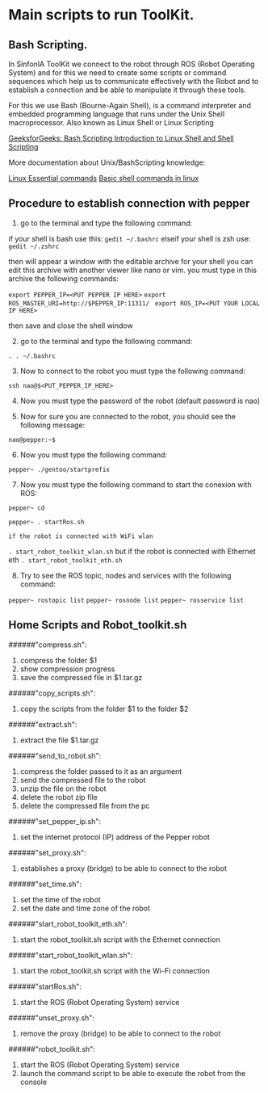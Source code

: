 Main scripts to run ToolKit.
=======

## Bash Scripting. 

In SinfonIA ToolKit we connect to the robot through ROS (Robot Operating System) and for this we need to create some scripts or command sequences which help us to communicate effectively with the Robot and to establish a connection and be able to manipulate it through these tools.

For this we use Bash (Bourne-Again Shell), is a command interpreter and embedded programming language that runs under the Unix Shell macroprocessor. Also known as Linux Shell or Linux Scripting

[GeeksforGeeks: Bash Scripting Introduction to Linux Shell and Shell Scripting](https://www.geeksforgeeks.org/introduction-linux-shell-shell-scripting/)

More documentation about Unix/BashScripting knowledge:

[Linux Essential commands](https://www.geeksforgeeks.org/linux-commands/)
[Basic shell commands in linux](https://www.geeksforgeeks.org/basic-shell-commands-in-linux/)

## Procedure to establish connection with pepper

1. go to the terminal and type the following command:

if your shell is bash use this:
```gedit ~/.bashrc```
elseif your shell is zsh use:
```gedit ~/.zshrc```

then will appear a window with the editable archive for your shell
you can edit this archive with another viewer like nano or vim.
you must type in this archive the following commands:

``` export PEPPER_IP=<PUT PEPPER IP HERE> ```
``` export ROS_MASTER_URI=http://$PEPPER_IP:11311/ ```
``` export ROS_IP=<PUT YOUR LOCAL IP HERE>```

then save and close the shell window

2. go to the terminal and type the following command:

```. . ~/.bashrc```

3. Now to connect to the robot you must type the following command:

```ssh nao@$<PUT_PEPPER_IP_HERE>```

4. Now you must type the password of the robot (default password is nao)

5. Now for sure you are connected to the robot, you should see the following message:

```nao@pepper:~$   ```

6. Now you must type the following command:

```pepper~ ./gentoo/startprefix```

7. Now you must type the following command to start the conexion with ROS:

```pepper~ cd``` 

```pepper~ . startRos.sh```

    if the robot is connected with WiFi wlan
```. start_robot_toolkit_wlan.sh``` 
    but if the robot is connected with Ethernet eth
```. start_robot_toolkit_eth.sh```

8. Try to see the ROS topic, nodes and services with the following command:

```pepper~ rostopic list```
```pepper~ rosnode list```
```pepper~ rosservice list```

## Home Scripts and Robot_toolkit.sh

######"compress.sh":
1. compress the folder $1
2. show compression progress
3. save the compressed file in $1.tar.gz

######"copy_scripts.sh":
1. copy the scripts from the folder $1 to the folder $2
   
######"extract.sh":
1. extract the file $1.tar.gz

######"send_to_robot.sh":
1. compress the folder passed to it as an argument
2. send the compressed file to the robot
3. unzip the file on the robot
4. delete the robot zip file
5. delete the compressed file from the pc
   
######"set_pepper_ip.sh":
1. set the internet protocol (IP) address of the Pepper robot

######"set_proxy.sh":
1. establishes a proxy (bridge) to be able to connect to the robot

######"set_time.sh":
1. set the time of the robot
2. set the date and time zone of the robot

######"start_robot_toolkit_eth.sh":
1. start the robot_toolkit.sh script with the Ethernet connection

######"start_robot_toolkit_wlan.sh":
1. start the robot_toolkit.sh script with the Wi-Fi connection

######"startRos.sh":
1. start the ROS (Robot Operating System) service

######"unset_proxy.sh":
1. remove the proxy (bridge) to be able to connect to the robot

######"robot_toolkit.sh":
1. start the ROS (Robot Operating System) service
2. launch the command script to be able to execute the robot from the console